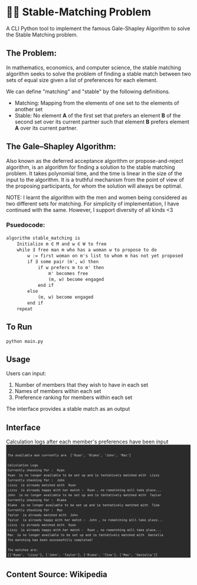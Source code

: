 # 👫🏽 Stable-Matching Problem
A CLI Python tool to implement the famous Gale-Shapley Algorithm to solve the Stable Matching problem.

## The Problem:
In mathematics, economics, and computer science, the stable matching algorithm seeks to solve the problem of finding a stable match between two sets of equal size given a list of preferences for each element.
 
 We can define "matching" and "stable" by the following definitions.
 - Matching: Mapping from the elements of one set to the elements of another set
 - Stable: No element **A** of the first set that prefers an element **B** of the second set over its current partner such that element **B** prefers element **A** over its current partner.

## The Gale–Shapley Algorithm:
Also known as the deferred acceptance algorithm or propose-and-reject algorithm, is an algorithm for finding a solution to the stable matching problem.
It takes polynomial time, and the time is linear in the size of the input to the algorithm. 
It is a truthful mechanism from the point of view of the proposing participants, for whom the solution will always be optimal.

NOTE: I learnt the algorithm with the men and women being considered as two different sets for matching. 
For simplicity of implementation, I have continued with the same. However, I support diversity of all kinds <3

### Psuedocode:
```
algorithm stable_matching is
    Initialize m ∈ M and w ∈ W to free
    while ∃ free man m who has a woman w to propose to do
        w := first woman on m's list to whom m has not yet proposed
        if ∃ some pair (m', w) then
            if w prefers m to m' then
                m' becomes free
                (m, w) become engaged
            end if
        else
            (m, w) become engaged
        end if
    repeat
```
## To Run
```
python main.py
```

## Usage
Users can input:
1. Number of members that they wish to have in each set
2. Names of members within each set
3. Preference ranking for members within each set

The interface provides a stable match as an output

## Interface

Calculation logs after each member's preferences have been input
<img src="https://github.com/amritaravishankar/stable-matching/blob/master/CLI%20.png" width="500">

## Content Source: Wikipedia
